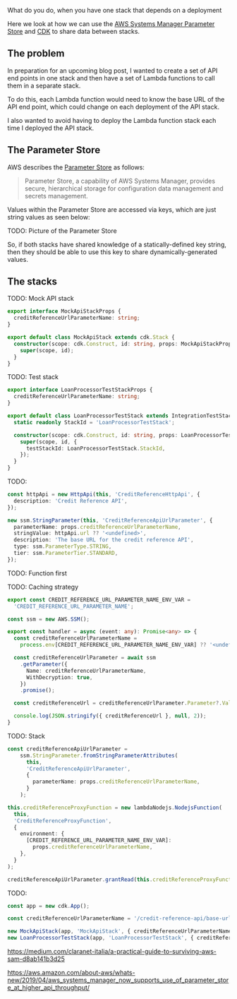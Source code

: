 What do you do, when you have one stack that depends on a deployment

Here we look at how we can use the [AWS Systems Manager Parameter Store](https://docs.aws.amazon.com/systems-manager/latest/userguide/systems-manager-parameter-store.html) and [CDK](TODO) to share data between stacks.

## The problem

In preparation for an upcoming blog post, I wanted to create a set of API end points in one stack and then have a set of Lambda functions to call them in a separate stack.

To do this, each Lambda function would need to know the base URL of the API end point, which could change on each deployment of the API stack.

I also wanted to avoid having to deploy the Lambda function stack each time I deployed the API stack.

## The Parameter Store

AWS describes the [Parameter Store](https://docs.aws.amazon.com/systems-manager/latest/userguide/systems-manager-parameter-store.html) as follows:

> Parameter Store, a capability of AWS Systems Manager, provides secure, hierarchical storage for configuration data management and secrets management.

Values within the Parameter Store are accessed via keys, which are just string values as seen below:

TODO: Picture of the Parameter Store

So, if both stacks have shared knowledge of a statically-defined key string, then they should be able to use this key to share dynamically-generated values.

## The stacks

TODO: Mock API stack

```TypeScript
export interface MockApiStackProps {
  creditReferenceUrlParameterName: string;
}

export default class MockApiStack extends cdk.Stack {
  constructor(scope: cdk.Construct, id: string, props: MockApiStackProps) {
    super(scope, id);
  }
}
```

TODO: Test stack

```TypeScript
export interface LoanProcessorTestStackProps {
  creditReferenceUrlParameterName: string;
}

export default class LoanProcessorTestStack extends IntegrationTestStack {
  static readonly StackId = 'LoanProcessorTestStack';

  constructor(scope: cdk.Construct, id: string, props: LoanProcessorTestStackProps) {
    super(scope, id, {
      testStackId: LoanProcessorTestStack.StackId,
    });
  }
}
```

TODO:

```TypeScript
const httpApi = new HttpApi(this, 'CreditReferenceHttpApi', {
  description: 'Credit Reference API',
});

new ssm.StringParameter(this, 'CreditReferenceApiUrlParameter', {
  parameterName: props.creditReferenceUrlParameterName,
  stringValue: httpApi.url ?? '<undefined>',
  description: 'The base URL for the credit reference API',
  type: ssm.ParameterType.STRING,
  tier: ssm.ParameterTier.STANDARD,
});
```

TODO: Function first

TODO: Caching strategy

```TypeScript
export const CREDIT_REFERENCE_URL_PARAMETER_NAME_ENV_VAR =
  'CREDIT_REFERENCE_URL_PARAMETER_NAME';

const ssm = new AWS.SSM();

export const handler = async (event: any): Promise<any> => {
  const creditReferenceUrlParameterName =
    process.env[CREDIT_REFERENCE_URL_PARAMETER_NAME_ENV_VAR] ?? '<undefined>';

  const creditReferenceUrlParameter = await ssm
    .getParameter({
      Name: creditReferenceUrlParameterName,
      WithDecryption: true,
    })
    .promise();

  const creditReferenceUrl = creditReferenceUrlParameter.Parameter?.Value;

  console.log(JSON.stringify({ creditReferenceUrl }, null, 2));
}
```

TODO: Stack

```TypeScript
const creditReferenceApiUrlParameter =
    ssm.StringParameter.fromStringParameterAttributes(
      this,
      'CreditReferenceApiUrlParameter',
      {
        parameterName: props.creditReferenceUrlParameterName,
      }
    );

this.creditReferenceProxyFunction = new lambdaNodejs.NodejsFunction(
  this,
  'CreditReferenceProxyFunction',
  {
    environment: {
      [CREDIT_REFERENCE_URL_PARAMETER_NAME_ENV_VAR]:
        props.creditReferenceUrlParameterName,
    },
  }
);

creditReferenceApiUrlParameter.grantRead(this.creditReferenceProxyFunction);
```

TODO:

```TypeScript
const app = new cdk.App();

const creditReferenceUrlParameterName = '/credit-reference-api/base-url';

new MockApiStack(app, 'MockApiStack', { creditReferenceUrlParameterName });
new LoanProcessorTestStack(app, 'LoanProcessorTestStack', { creditReferenceUrlParameterName });
```

https://medium.com/claranet-italia/a-practical-guide-to-surviving-aws-sam-d8ab141b3d25

https://aws.amazon.com/about-aws/whats-new/2019/04/aws_systems_manager_now_supports_use_of_parameter_store_at_higher_api_throughput/
